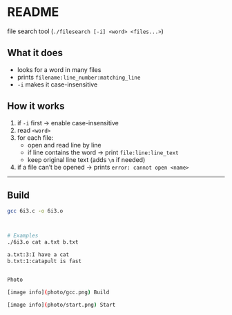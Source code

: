 # README

file search tool (`./filesearch [-i] <word> <files...>`)

## What it does
- looks for a word in many files
- prints `filename:line_number:matching_line`
- `-i` makes it case-insensitive

## How it works
1) if `-i` first → enable case-insensitive  
2) read `<word>`  
3) for each file:
   - open and read line by line
   - if line contains the word → print `file:line:line_text`
   - keep original line text (adds `\n` if needed)
4) if a file can’t be opened → prints `error: cannot open <name>`

---

## Build
```bash
gcc 6i3.c -o 6i3.o



# Examples
./6i3.o cat a.txt b.txt

a.txt:3:I have a cat
b.txt:1:catapult is fast


Photo

[image info](photo/gcc.png) Build

[image info](photo/start.png) Start


